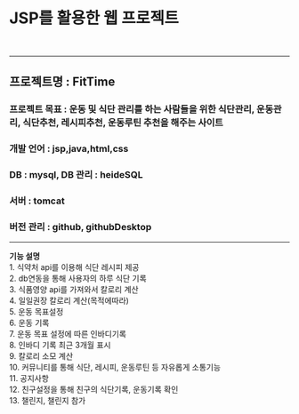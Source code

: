 <h1>JSP를 활용한 웹 프로젝트 </h1>
<br>
<hr>
<h2>프로젝트명 : FitTime</h2>
<h3>프로젝트 목표 : 운동 및 식단 관리를 하는 사람들을 위한 식단관리, 운동관리, 식단추천, 레시피추천, 운동루틴 추천을 해주는 사이트</h3>
<h3>개발 언어 : jsp,java,html,css</h3>
<h3>DB : mysql, DB 관리 : heideSQL</h3>
<h3>서버 : tomcat</h3>
<h3>버전 관리 : github, githubDesktop</h3>
<hr>
<b>기능 설명</b><br>
1. 식약처 api를 이용해 식단 레시피 제공<br>
2. db연동을 통해 사용자의 하루 식단 기록 <br>
3. 식품영양 api를 가져와서 칼로리 계산<br>
4. 일일권장 칼로리 계산(목적에따라)<br>
5. 운동 목표설정<br>
6. 운동 기록<br>
7. 운동 목표 설정에 따른 인바디기록<br>
8. 인바디 기록 최근 3개월 표시<br>
9. 칼로리 소모 계산<br>
10. 커뮤니티를 통해 식단, 레시피, 운동루틴 등 자유롭게 소통기능<br>
11. 공지사항<br>
12. 친구설정을 통해 친구의 식단기록, 운동기록 확인<br>
13. 챌린지, 챌린지 참가<br>
